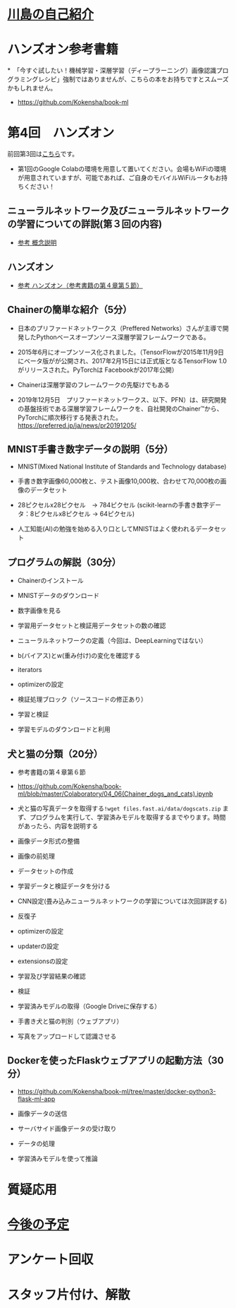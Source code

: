 # [川島の自己紹介](kawashimaken_introduction.md)

# ハンズオン参考書籍 

*　「今すぐ試したい！機械学習・深層学習（ディープラーニング）画像認識プログラミングレシピ」強制ではありませんが、こちらの本をお持ちですとスムーズかもしれません。

* https://github.com/Kokensha/book-ml

# 第4回　ハンズオン

前回第3回は[こちら](handson03.md)です。

* 第1回のGoogle Colabの環境を用意して置いてください。会場もWiFiの環境が用意されていますが、可能であれば、ご自身のモバイルWiFiルータもお持ちください！

## ニューラルネットワーク及びニューラルネットワークの学習についての詳説(第３回の内容)

* [参考 概念説明](./../04_artificial_neural_network.md)

## ハンズオン

* [参考 ハンズオン（参考書籍の第４章第５節）](https://github.com/Kokensha/book-ml/blob/master/Colaboratory/04_05(Chainer_MNIST).ipynb)

## Chainerの簡単な紹介（5分）

* 日本のプリファードネットワークス（Preffered Networks）さんが主導で開発したPythonベースオープンソース深層学習フレームワークである。

* 2015年6月にオープンソース化されました。（TensorFlowが2015年11月9日にベータ版がが公開され、2017年2月15日には正式版となるTensorFlow 1.0がリリースされた。PyTorchは Facebookが2017年公開）

* Chainerは深層学習のフレームワークの先駆けでもある

* 2019年12月5日　プリファードネットワークス、以下、PFN）は、研究開発の基盤技術である深層学習フレームワークを、自社開発のChainer™から、PyTorchに順次移行する発表された。https://preferred.jp/ja/news/pr20191205/


## MNIST手書き数字データの説明（5分）

* MNIST(Mixed National Institute of Standards and Technology database)

* 手書き数字画像60,000枚と、テスト画像10,000枚、合わせて70,000枚の画像のデータセット

* 28ピクセルx28ピクセル　-> 784ピクセル (scikit-learnの手書き数字データ：8ピクセルx8ピクセル -> 64ピクセル)

* 人工知能(AI)の勉強を始める入り口としてMNISTはよく使われるデータセット

## プログラムの解説（30分）

* Chainerのインストール

* MNISTデータのダウンロード

* 数字画像を見る

* 学習用データセットと検証用データセットの数の確認

* ニューラルネットワークの定義（今回は、DeepLearningではない）

* b(バイアス)とw(重み付け)の変化を確認する

* iterators

* optimizerの設定

* 検証処理ブロック（ソースコードの修正あり）

* 学習と検証

* 学習モデルのダウンロードと利用

## 犬と猫の分類（20分）

* 参考書籍の第４章第６節

* https://github.com/Kokensha/book-ml/blob/master/Colaboratory/04_06(Chainer_dogs_and_cats).ipynb

* 犬と猫の写真データを取得する```!wget files.fast.ai/data/dogscats.zip``` 
まず、プログラムを実行して、学習済みモデルを取得するまでやります。時間があったら、内容を説明する

* 画像データ形式の整備

* 画像の前処理

* データセットの作成

* 学習データと検証データを分ける

* CNN設定(畳み込みニューラルネットワークの学習については次回詳説する)

* 反復子

* optimizerの設定

* updaterの設定

* extensionsの設定

* 学習及び学習結果の確認

* 検証

* 学習済みモデルの取得（Google Driveに保存する）

* 手書き犬と猫の判別（ウェブアプリ）

* 写真をアップロードして認識させる


## Dockerを使ったFlaskウェブアプリの起動方法（30分）

* https://github.com/Kokensha/book-ml/tree/master/docker-python3-flask-ml-app

* 画像データの送信

* サーバサイド画像データの受け取り

* データの処理

* 学習済みモデルを使って推論

# 質疑応用

# [今後の予定](handson_plan.md)

# アンケート回収

# スタッフ片付け、解散
